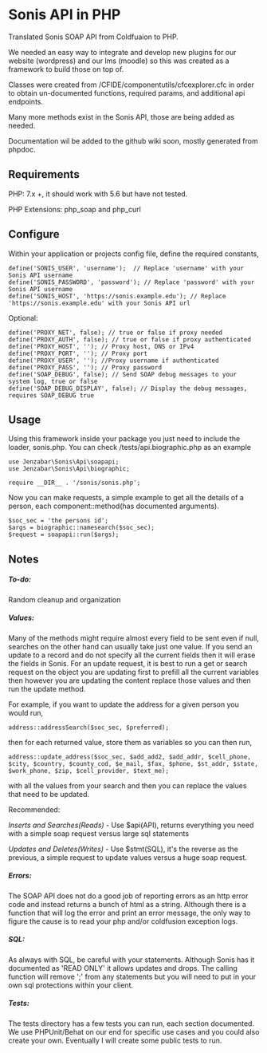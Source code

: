 # Sonis API in PHP
Translated Sonis SOAP API from Coldfuaion to PHP.

We needed an easy way to integrate and develop new plugins for our website (wordpress) and our lms (moodle) so this was created as a framework to build those on top of.

Classes were created from /CFIDE/componentutils/cfcexplorer.cfc in order to obtain un-documented functions, required params, and additional api endpoints.

Many more methods exist in the Sonis API, those are being added as needed.

Documentation wil be added to the github wiki soon, mostly generated from phpdoc.

## Requirements
PHP: 7.x +, it should work with 5.6 but have not tested.

PHP Extensions: php_soap and php_curl

## Configure
Within your application or projects config file, define the required constants,
````
define('SONIS_USER', 'username');  // Replace 'username' with your Sonis API username
define('SONIS_PASSWORD', 'password'); // Replace 'password' with your Sonis API username
define('SONIS_HOST', 'https://sonis.example.edu'); // Replace 'https://sonis.example.edu' with your Sonis API url
````
Optional:
````
define('PROXY_NET', false); // true or false if proxy needed
define('PROXY_AUTH', false); // true or false if proxy authenticated
define('PROXY_HOST', ''); // Proxy host, DNS or IPv4
define('PROXY_PORT', ''); // Proxy port
define('PROXY_USER', ''); //Proxy username if authenticated
define('PROXY_PASS', ''); // Proxy password
define('SOAP_DEBUG', false); // Send SOAP debug messages to your system log, true or false
define('SOAP_DEBUG_DISPLAY', false); // Display the debug messages, requires SOAP_DEBUG true
````
## Usage
Using this framework inside your package you just need to include the loader, sonis.php. You can check /tests/api.biographic.php as an example
````
use Jenzabar\Sonis\Api\soapapi;
use Jenzabar\Sonis\Api\biographic;

require __DIR__ . '/sonis/sonis.php';
````

Now you can make requests, a simple example to get all the details of a person, each component::method(has documented arguments).

````
$soc_sec = 'the persons id';
$args = biographic::namesearch($soc_sec);
$request = soapapi::run($args);
````
## Notes 

##### _To-do_:
Random cleanup and organization

##### _Values_:
Many of the methods might require almost every field to be sent even if null, searches on the other hand can usually take just one value. If you send an update to a record and do not specify all the current fields then it will erase the fields in Sonis. For an update request, it is best to run a get or search request on the object you are updating first to prefill all the current variables then however you are updating the content replace those values and then run the update method.

For example, if you want to update the address for a given person you would run,

````
address::addressSearch($soc_sec, $preferred);
````

then for each returned value, store them as variables so you can then run,

````
address::update_address($soc_sec, $add_add2, $add_addr, $cell_phone, $city, $country, $county_cod, $e_mail, $fax, $phone, $st_addr, $state, $work_phone, $zip, $cell_provider, $text_me);
```` 

with all the values from your search and then you can replace the values that need to be updated.

Recommended:

_Inserts and Searches(Reads)_ - Use $api(API), returns everything you need with a simple soap request versus large sql statements

_Updates and Deletes(Writes)_ - Use $stmt(SQL), it's the reverse as the previous, a simple request to update values versus a huge soap request.

##### _Errors_:
The SOAP API does not do a good job of reporting errors as an http error code and instead returns a bunch of html as a string. Although there is a function that will log the error and print an error message, the only way to figure the cause is to read your php and/or coldfusion exception logs.

##### _SQL_:
As always with SQL, be careful with your statements. Although Sonis has it documented as 'READ ONLY' it allows updates and drops. The calling function will remove ';' from any statements but you will need to put in your own sql protections within your client.

##### _Tests_:
The tests directory has a few tests you can run, each section documented. We use PHPUnit/Behat on our end for specific use cases and you could also create your own. Eventually I will create some public tests to run.

